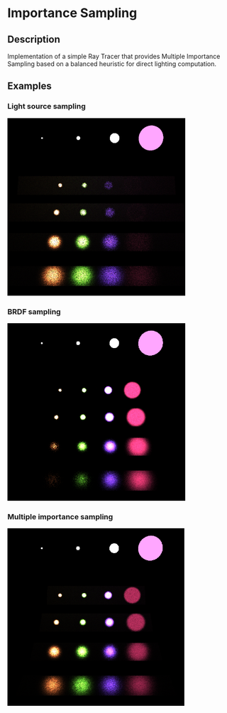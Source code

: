 # Importance Sampling
 
## Description
Implementation of a simple Ray Tracer that provides Multiple Importance Sampling based on a balanced heuristic for direct lighting computation.

## Examples

### Light source sampling
<img src="/Renders/lightSourceSampling.PNG" with="400" height="400">

### BRDF sampling
<img src="/Renders/brdfSampling.PNG" with="400" height="400">

### Multiple importance sampling
<img src="/Renders/multipleImportanceSampling.PNG" with="400" height="400">
